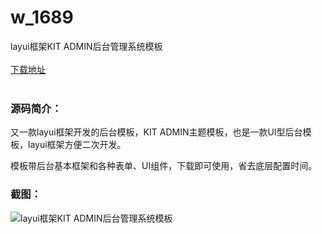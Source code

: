 # w_1689
layui框架KIT ADMIN后台管理系统模板
<br/></br>
[下载地址](https://www.uuid2.com/1689.html "下载地址")
<br/></br>
<h3>源码简介：</h3>
<p>又一款layui框架开发的后台模板，KIT ADMIN主题模板，也是一款UI型后台模板，layui框架方便二次开发。<p>
<p>模板带后台基本框架和各种表单、UI组件，下载即可使用，省去底层配置时间。<p>
<h3>截图：</h3>
<img src="https://www.uuid2.com/wp-content/uploads/img/202111/6d29839337.png" alt="layui框架KIT ADMIN后台管理系统模板">

